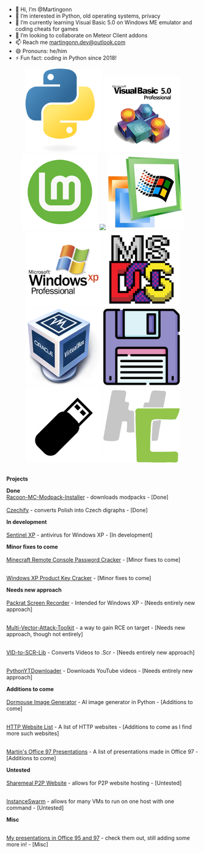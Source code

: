 - 👋 Hi, I’m @Martingonn
- 👀 I’m interested in Python, old operating systems, privacy
- 🌱 I’m currently learning Visual Basic 5.0 on Windows ME emulator and coding cheats for games
- 💞️ I’m looking to collaborate on Meteor Client addons
- 📫 Reach me martingonn.dev@outlook.com
- 😄 Pronouns: he/him
- ⚡ Fun fact: coding in Python since 2018!

<p align="center">
  <img src="./assets/Python.png" width="200" />
  <img src="./assets/VisualBasic.png" width="200" />
  <img src="./assets/LinuxMint.png" width="200" />
  <img src="./assets/KaliLinux.png" width="200" />
  <img src="./assets/WindowsME.png" width="200" />
  <img src="./assets/WindowsXP.png" width="200" />
  <img src="./assets/MSDOS.png" width="200" />
  <img src="./assets/VirtualBox.png" width="200" />
  <img src="./assets/Floppy.png" width="200" />
  <img src="./assets/USB.png" width="200" />
  <img src="./assets/MCreator.png" width="200" />
</p>


<br>__Projects__

**Done**
<br>[Racoon-MC-Modpack-Installer](https://github.com/Martingonn/Raccoon-MC-Modpack-Installer) - downloads modpacks - [Done]    
<br>[Czechify](https://github.com/Martingonn/Czechify) - converts Polish into Czech digraphs - [Done]


**In development**  
<br>[Sentinel XP](https://github.com/Martingonn/SentinelXP) - antivirus for Windows XP - [In development]  


**Minor fixes to come**  
<br>[Minecraft Remote Console Password Cracker](https://github.com/Martingonn/MinecraftRCONpasswordCracker) - [Minor fixes to come]   

<br>[Windows XP Product Key Cracker](https://github.com/Martingonn/WindowsXP-Product-Key-Cracker) - [Minor fixes to come]  


**Needs new approach**  
<br>[Packrat Screen Recorder](https://github.com/Martingonn/PackratScreenRecorder) - Intended for Windows XP - [Needs entirely new approach]  

<br>[Multi-Vector-Attack-Toolkit](https://github.com/Martingonn/Multi-Vector-Attack-Toolkit) - a way to gain RCE on target - [Needs new approach, though not entirely]  

<br>[VID-to-SCR-Lib](https://github.com/Martingonn/VID-to-SCR-Lib) - Converts Videos to .Scr - [Needs entirely new approach]  

<br>[PythonYTDownloader](https://github.com/Martingonn/PythonYTDownloader) - Downloads YouTube videos - [Needs entirely new approach]   



**Additions to come**  
<br>[Dormouse Image Generator](https://github.com/Martingonn/Dormouse-ImageGen) - AI image generator in Python - [Additions to come]  

<br>[HTTP Website List](https://github.com/Martingonn/HTTP-List) - A list of HTTP websites - [Additions to come as I find more such websites]

<br>[Martin's Office 97 Presentations](https://github.com/Martingonn/MartinsOffice97Presentations) - A list of presentations made in Office 97 - [Additions to come]


**Untested**  
<br>[Sharemeal P2P Website](https://github.com/Martingonn/Sharemeal-P2P-Website) - allows for P2P website hosting - [Untested]  

<br>[InstanceSwarm](https://github.com/Martingonn/InstanceSwarm) - allows for many VMs to run on one host with one command - [Untested]

**Misc**

<br>[My presentations in Office 95 and 97](https://github.com/Martingonn/MartinsOldMSOfficePresentations/) - check them out, still adding some more in! - [Misc]



